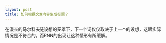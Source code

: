 ```yaml
---
layout: post
title: 如何根据文章内容生成标题？
---
```

在漫长的马尔科夫链设想的笼罩下，下一个词仅仅取决于上一个的设想，这跟实际情况是不符合的。而RNN的出现让这种情形有所缓解。
